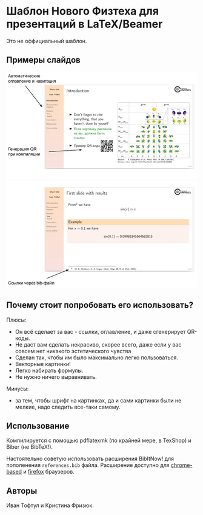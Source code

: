 # Шаблон Нового Физтеха для презентаций в LaTeX/Beamer

Это не оффициальный шаблон.

## Примеры слайдов

![Пример слайда](fig/slide_example_1.jpg)
![Пример слайда](fig/slide_example_2.jpg)

## Почему стоит попробовать его использовать?

Плюсы:
- Он всё сделает за вас - ссылки, оглавление, и даже сгенерирует QR-коды.
- Не даст вам сделать некрасиво, скорее всего, даже если у вас совсем нет никакого эстетического чувства
- Сделан так, чтобы им было максимально легко пользоваться.
- Векторные картинки!
- Легко набирать формулы.
- Не нужно ничего выравнивать.

Минусы: 
- за тем, чтобы шрифт на картинках, да и сами картинки были не мелкие, надо следить все-таки самому.

## Использование

Компилируется с помощью pdflatexmk (по крайней мере, в TexShop) и Biber (не BibTeX!).

Настоятельно советую использовать расширения BibItNow! для пополенения `references.bib` файла. Расширение доступно для [chrome-based](https://chrome.google.com/webstore/detail/bibitnow/bmnfikjlonhkoojjfddnlbinkkapmldg?hl=en-US) и [firefox](https://addons.mozilla.org/en-US/firefox/addon/bibitnow/) браузеров.

## Авторы

Иван Тофтул и Кристина Фризюк.
